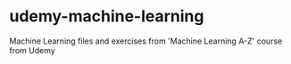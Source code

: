# udemy-machine-learning
Machine Learning files and exercises from 'Machine Learning A-Z' course from Udemy
